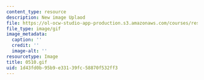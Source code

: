 ```yaml
---
content_type: resource
description: New image Uplaod
file: https://ol-ocw-studio-app-production.s3.amazonaws.com/courses/res-21g-01-kana-spring-2010/1d43fd0b95b9e33139fc58870f532ff3_0510.gif
file_type: image/gif
image_metadata:
  caption: ''
  credit: ''
  image-alt: ''
resourcetype: Image
title: 0510.gif
uid: 1d43fd0b-95b9-e331-39fc-58870f532ff3
---
```

